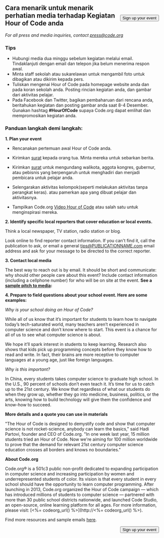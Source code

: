 

[<button style="float: right; margin-top: 50px">Sign up your event</button>](/#join)

## Cara menarik untuk menarik perhatian media terhadap Kegiatan Hour of Code anda

*For all press and media inquiries, contact <press@code.org>*

### Tips

  * Hubungi media dua minggu sebelum kegiatan melalui email. Tindaklanjuti dengan email dan telepon jika belum menerima respon awal.
  * Minta staff sekolah atau sukarelawan untuk mengambil foto untuk dibagikan atau dikirim kepada pers.
  * Tuliskan mengenai Hour of Code pada homepage website anda dan pada koran sekolah anda. Posting rincian kegiatan anda, dan gambar dari aktivitas pelajar.
  * Pada Facebook dan Twitter, bagikan pembaharuan dari rencana anda, beritahukan kegiatan dan posting gambar anda saat 8-4 Desember. Gunakan hashtag **#HourOfCode** supaya Code.org dapat emlihat dan mempromosikan kegiatan anda.

### Panduan langkah demi langkah:

**1. Plan your event**

  * Rencanakan pertemuan awal Hour of Code anda.
  * Kirimkan [surat](<%= hoc_uri('/resources/#sample-emails') %>) kepada orang tua. Minta mereka untuk sebarkan berita.
  * Kirimkan [surat](<%= hoc_uri('/resources/#sample-emails') %>) untuk mengundang walikota, aggota kongres, gubernur, atau pebisnis yang berpengaruh untuk menghadiri dan menjadi pembicara untuk pelajar anda.
  * Selengarakan aktivitas kelompok(seperti melakukan aktivitas tanpa perangkat keras). atau pamerkan apa yang dibuat pelajar dan aktivitasnya.
  * Tampilkan Code.org [Video Hour of Code](<%= hoc_uri('/') %>) atau salah satu  untuk menginspirasi mereka.</li> </ul> 
    
    **2. Identify specific local reporters that cover education or local events.**
    
    Think a local newspaper, TV station, radio station or blog.
    
    Look online to find reporter contact information. If you can't find it, call the publication to ask, or email a general tips@PUBLICATIONNAME.com email address and ask for your message to be directed to the correct reporter.
    
    **3. Contact local media**
    
    The best way to reach out is by email. It should be short and communicate: why should other people care about this event? Include contact information (including a cellphone number) for who will be on site at the event. **See a [sample pitch to media](<%= hoc_uri('/resources#sample-emails') %>):**
    
    **4. Prepare to field questions about your school event. Here are some examples:**
    
    *Why is your school doing an Hour of Code?*
    
    While all of us know that it’s important for students to learn how to navigate today’s tech-saturated world, many teachers aren’t experienced in computer science and don’t know where to start. This event is a chance for all of us to see what computer science is about.
    
    We hope it’ll spark interest in students to keep learning. Research also shows that kids pick up programming concepts before they know how to read and write. In fact, their brains are more receptive to computer languages at a young age, just like foreign languages.
    
    *Why is this important?*
    
    In China, every students takes computer science to graduate high school. In the U.S., 90 percent of schools don’t even teach it. It’s time for us to catch up to the 21st century. We know that regardless of what our students do when they grow up, whether they go into medicine, business, politics, or the arts, knowing how to build technology will give them the confidence and know-how to succeed.
    
    **More details and a quote you can use in materials**
    
    "The Hour of Code is designed to demystify code and show that computer science is not rocket-science, anybody can learn the basics," said Hadi Partovi, founder and CEO of Code.org. "In one week last year, 15 million students tried an Hour of Code. Now we're aiming for 100 million worldwide to prove that the demand for relevant 21st century computer science education crosses all borders and knows no boundaries."
    
    **About Code.org**
    
    Code.org® is a 501c3 public non-profit dedicated to expanding participation in computer science and increasing participation by women and underrepresented students of color. Its vision is that every student in every school should have the opportunity to learn computer programming. After launching in 2013, Code.org organized the Hour of Code campaign — which has introduced millions of students to computer science — partnered with more than 30 public school districts nationwide, and launched Code Studio, an open-source, online learning platform for all ages. For more information, please visit: [<%= codeorg_url() %>](http://<%= codeorg_url() %>).
    
      
    Find more resources and sample emails [here](<%= hoc_uri('/resources') %>).
    
    <a style="display: block" href="/#join"><button style="float: right;">Sign up your event</button></a>